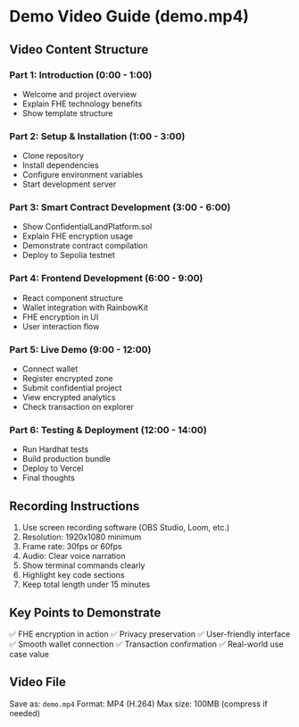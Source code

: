 # Demo Video Guide (demo.mp4)

## Video Content Structure

### Part 1: Introduction (0:00 - 1:00)
- Welcome and project overview
- Explain FHE technology benefits
- Show template structure

### Part 2: Setup & Installation (1:00 - 3:00)
- Clone repository
- Install dependencies
- Configure environment variables
- Start development server

### Part 3: Smart Contract Development (3:00 - 6:00)
- Show ConfidentialLandPlatform.sol
- Explain FHE encryption usage
- Demonstrate contract compilation
- Deploy to Sepolia testnet

### Part 4: Frontend Development (6:00 - 9:00)
- React component structure
- Wallet integration with RainbowKit
- FHE encryption in UI
- User interaction flow

### Part 5: Live Demo (9:00 - 12:00)
- Connect wallet
- Register encrypted zone
- Submit confidential project
- View encrypted analytics
- Check transaction on explorer

### Part 6: Testing & Deployment (12:00 - 14:00)
- Run Hardhat tests
- Build production bundle
- Deploy to Vercel
- Final thoughts

## Recording Instructions

1. Use screen recording software (OBS Studio, Loom, etc.)
2. Resolution: 1920x1080 minimum
3. Frame rate: 30fps or 60fps
4. Audio: Clear voice narration
5. Show terminal commands clearly
6. Highlight key code sections
7. Keep total length under 15 minutes

## Key Points to Demonstrate

✅ FHE encryption in action
✅ Privacy preservation
✅ User-friendly interface
✅ Smooth wallet connection
✅ Transaction confirmation
✅ Real-world use case value

## Video File

Save as: `demo.mp4`
Format: MP4 (H.264)
Max size: 100MB (compress if needed)
